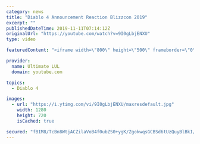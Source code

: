 ```yaml
---
category: news
title: "Diablo 4 Announcement Reaction Blizzcon 2019"
excerpt: ""
publishedDateTime: 2019-11-11T07:14:12Z
originalUrl: "https://youtube.com/watch?v=9I0gLbjENXU"
type: video

featuredContent: "<iframe width=\"800\" height=\"500\" frameborder=\"0\" src=\"https://www.youtube.com/embed/9I0gLbjENXU\" allow=\"accelerometer; autoplay; encrypted-media; gyroscope; picture-in-picture\" allowfullscreen></iframe>"

provider:
  name: Ultimate LUL
  domain: youtube.com

topics:
  - Diablo 4

images:
  - url: "https://i.ytimg.com/vi/9I0gLbjENXU/maxresdefault.jpg"
    width: 1280
    height: 720
    isCached: true

secured: "fBIM8/TcBn8WtjACZilaVoB4f0ubZS0+ygK/ZgokwqsGCBSd6tUzQuyBlBkI/J5ZYL/ob5JcrxiNKq4Z2K6G0ddDIp7kV3cmz1RmE9sIcSTfA2csTqbqUZC0VrcwK+jPznpwLhMRGK1GOYmVWkONWUhT1Z6MfA6THa5OtrbuxC6dPJPVElQGUw6UwpePYsqXyN8jQ1hwZVOijTE9hZ4wT6mriPohx9kYgqq3AAbpstuJbYfD81h0fLkvAwVpo39RPpHY4zChgrZlnuSj6+8Nfz24uZwHpi1DqrUyhsbzmttj/wNigRIVudHbB+Dwn5/7vtUh6yXy0SOgitAW6932cUqwKE8B1CfwcBmAq/yXBp6MOKCyJ5LNcCssje9pt5j8Q5iQvGjT1dJnesz/NVWRBk8DAhATahKtJ5S7oiSxL7E=;33Goo07ETy/TZeLBXVx8eg=="
---
```


